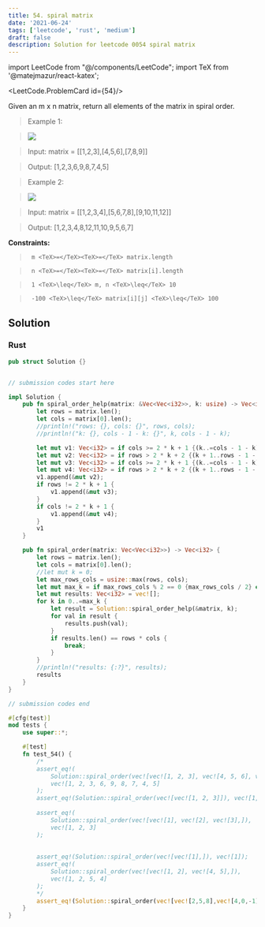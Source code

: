 ```yaml
---
title: 54. spiral matrix
date: '2021-06-24'
tags: ['leetcode', 'rust', 'medium']
draft: false
description: Solution for leetcode 0054 spiral matrix
---
```

import LeetCode from "@/components/LeetCode";
import TeX from '@matejmazur/react-katex';

<LeetCode.ProblemCard id={54}/>
 

  Given an m x n matrix, return all elements of the matrix in spiral order.

   

 >   Example 1:

 >   ![](https://assets.leetcode.com/uploads/2020/11/13/spiral1.jpg)

 >   Input: matrix <TeX>=</TeX> [[1,2,3],[4,5,6],[7,8,9]]

 >   Output: [1,2,3,6,9,8,7,4,5]

  

 >   Example 2:

 >   ![](https://assets.leetcode.com/uploads/2020/11/13/spiral.jpg)

 >   Input: matrix <TeX>=</TeX> [[1,2,3,4],[5,6,7,8],[9,10,11,12]]

 >   Output: [1,2,3,4,8,12,11,10,9,5,6,7]

  

   

  **Constraints:**

  

 >   	m <TeX>=</TeX><TeX>=</TeX> matrix.length

 >   	n <TeX>=</TeX><TeX>=</TeX> matrix[i].length

 >   	1 <TeX>\leq</TeX> m, n <TeX>\leq</TeX> 10

 >   	-100 <TeX>\leq</TeX> matrix[i][j] <TeX>\leq</TeX> 100


## Solution
### Rust
```rust
pub struct Solution {}


// submission codes start here

impl Solution {
    pub fn spiral_order_help(matrix: &Vec<Vec<i32>>, k: usize) -> Vec<i32> {
        let rows = matrix.len();
        let cols = matrix[0].len();
        //println!("rows: {}, cols: {}", rows, cols);
        //println!("k: {}, cols - 1 - k: {}", k, cols - 1 - k);

        let mut v1: Vec<i32> = if cols >= 2 * k + 1 {(k..=cols - 1 - k).into_iter().map(|j| matrix[k][j]).collect::<Vec<i32>>()} else {vec![]};
        let mut v2: Vec<i32> = if rows > 2 * k + 2 {(k + 1..rows - 1 - k).into_iter().map(|i| matrix[i][cols - 1 - k]).collect::<Vec<i32>>()} else {vec![]};
        let mut v3: Vec<i32> = if cols >= 2 * k + 1 {(k..=cols - 1 - k).into_iter().rev().map(|j| matrix[rows - 1 - k][j]).collect::<Vec<i32>>()} else {vec![]};
        let mut v4: Vec<i32> = if rows > 2 * k + 2 {(k + 1..rows - 1 - k).into_iter().rev().map(|i| matrix[i][k]).collect::<Vec<i32>>()} else {vec![]};
        v1.append(&mut v2);
        if rows != 2 * k + 1 {
            v1.append(&mut v3);
        }
        if cols != 2 * k + 1 {
            v1.append(&mut v4);
        }
        v1
    }

    pub fn spiral_order(matrix: Vec<Vec<i32>>) -> Vec<i32> {
        let rows = matrix.len();
        let cols = matrix[0].len();
        //let mut k = 0;
        let max_rows_cols = usize::max(rows, cols);
        let mut max_k = if max_rows_cols % 2 == 0 {max_rows_cols / 2} else {max_rows_cols / 2}; 
        let mut results: Vec<i32> = vec![];
        for k in 0..=max_k {
            let result = Solution::spiral_order_help(&matrix, k);
            for val in result {
                results.push(val);
            }
            if results.len() == rows * cols {
                break;
            }
        }
        //println!("results: {:?}", results);
        results
    }
}

// submission codes end

#[cfg(test)]
mod tests {
    use super::*;

    #[test]
    fn test_54() {
        /*
        assert_eq!(
            Solution::spiral_order(vec![vec![1, 2, 3], vec![4, 5, 6], vec![7, 8, 9]]),
            vec![1, 2, 3, 6, 9, 8, 7, 4, 5]
        );
        assert_eq!(Solution::spiral_order(vec![vec![1, 2, 3]]), vec![1, 2, 3]);
        
        assert_eq!(
            Solution::spiral_order(vec![vec![1], vec![2], vec![3],]),
            vec![1, 2, 3]
        );
        
        
        assert_eq!(Solution::spiral_order(vec![vec![1],]), vec![1]);
        assert_eq!(
            Solution::spiral_order(vec![vec![1, 2], vec![4, 5],]),
            vec![1, 2, 5, 4]
        );
        */
        assert_eq!(Solution::spiral_order(vec![vec![2,5,8],vec![4,0,-1]]), vec![2,5,8,-1,0,4]);
    }
}

```
